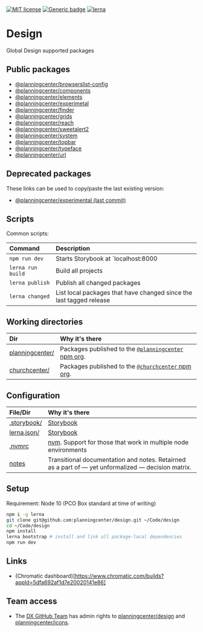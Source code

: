 [![MIT license](https://img.shields.io/badge/License-MIT-blue.svg)](https://lbesson.mit-license.org/)
[![Generic badge](https://img.shields.io/badge/maintained%20by-global%20design-green.svg)](https://shields.io/)
[![lerna](https://img.shields.io/badge/maintained%20with-lerna-cc00ff.svg)](https://lernajs.io/)

# Design

Global Design supported packages

## Public packages

- [@planningcenter/browserslist-config](planningcenter/browserslist-config)
- [@planningcenter/components](planningcenter/components)
- [@planningcenter/elements](planningcenter/elements)
- [@planningcenter/experimetal](planningcenter/experimental)
- [@planningcenter/finder](planningcenter/finder)
- [@planningcenter/grids](planningcenter/grids)
- [@planningcenter/reach](planningcenter/reach)
- [@planningcenter/sweetalert2](planningcenter/sweetalert2)
- [@planningcenter/system](planningcenter/system)
- [@planningcenter/topbar](planningcenter/topbar)
- [@planningcenter/typeface](planningcenter/typeface)
- [@planningcenter/url](planningcenter/url)

## Deprecated packages
These links can be used to copy/paste the last existing version:

- [@planningcenter/experimental (last commit)](https://github.com/planningcenter/design/tree/aaa70764f6757814d14854fc019f65480d317e1a/planningcenter/experimental)

## Scripts

Common scripts:

| Command           | Description                                                         |
| :---------------- | :------------------------------------------------------------------ |
| `npm run dev`     | Starts Storybook at `localhost:8000                                 |
| `lerna run build` | Build all projects                                                  |
| `lerna publish`   | Publish all changed packages                                        |
| `lerna changed`   | List local packages that have changed since the last tagged release |

## Working directories

| Dir                               | Why it's there                                                                                   |
| :-------------------------------- | :----------------------------------------------------------------------------------------------- |
| [planningcenter/](/planningceter) | Packages published to the [`@planningcenter` npm org](https://www.npmjs.com/org/planningcenter). |
| [churchcenter/](/churchcenter)    | Packages published to the [`@churchcenter` npm org](https://www.npmjs.com/org/churchcenter).     |

## Configuration

| File/Dir                                     | Why it's there                                                                                     |
| :------------------------------------------- | :------------------------------------------------------------------------------------------------- |
| [.storybook/](.storybook/)                   | [Storybook](https://storybook.js.org)                                                              |
| [lerna.json/](lerna.json)                    | [Storybook](https://lerna.js.org)                                                                  |
| [.nvmrc](.nvmrc)                             | [nvm](github.com/nvm-sh/nvm). Support for those that work in multiple node environments            |
| [notes](./notes)                             | Transitional documentation and notes. Retairned as a part of — yet unformalized — decision matrix. |

## Setup

Requirement: Node 10 (PCO Box standard at time of writing)

```bash
npm i -g lerna
git clone git@github.com:planningcenter/design.git ~/Code/design
cd ~/Code/design
npm install
lerna bootstrap # install and link all package-local dependencies
npm run dev
```

## Links

* (Chromatic dashboard)[https://www.chromatic.com/builds?appId=5dfa692af1d7e20020141e86]


## Team access

* The [DX GitHub Team](https://github.com/orgs/planningcenter/teams/dx/edit) has admin rights to [planningcenter/design](https://github.com/planningcenter/design) and [planningcenter/icons](https://github.com/planningcenter/icons/).
